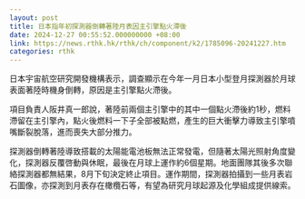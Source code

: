 ```yaml
---
layout: post
title: 日本指年初探測器倒轉著陸月表因主引擎點火滯後
date: 2024-12-27 00:55:52.000000000 +08:00
link: https://news.rthk.hk/rthk/ch/component/k2/1785096-20241227.htm
categories: rthk
---
```


日本宇宙航空研究開發機構表示，調查顯示在今年一月日本小型登月探測器於月球表面著陸時機身倒轉，原因是主引擎點火滯後。

項目負責人阪井真一郎說，著陸前兩個主引擎中的其中一個點火滯後約1秒，燃料滯留在主引擎內，點火後燃料一下子全部被點燃，產生的巨大衝擊力導致主引擎噴嘴斷裂脫落，進而喪失大部分推力。

探測器倒轉著陸導致搭載的太陽能電池板無法正常發電，但隨著太陽光照射角度變化，探測器反覆啓動與休眠，最後在月球上運作約6個星期。地面團隊其後多次聯絡探測器都無結果，8月下旬決定終止項目。運作期間，探測器拍攝到一些月表岩石圖像，亦探測到月表存在橄欖石等，有望為研究月球起源及化學組成提供線索。

